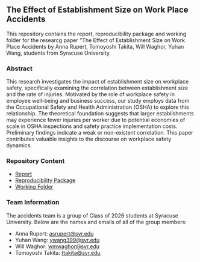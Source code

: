 ## The Effect of Establishment Size on Work Place Accidents
This repository contains the report, reproducibility package and working folder for the researcg paper "The Effect of Establishment Size on Work Place Accidents by Anna Rupert, Tomoyoshi Takita, Will Waghor, Yuhan Wang, students from Syracuse University. 

### Abstract
This research investigates the impact of establishment size on workplace safety, specifically examining the correlation between establishment size and the rate of injuries. Motivated by the role of workplace safety in employee well-being and business success, our study employs data from the Occupational Safety and Health Administration (OSHA) to explore this relationship. The theoretical foundation suggests that larger establishments may experience fewer injuries per worker due to potential economies of scale in OSHA inspections and safety practice implementation costs. Preliminary findings indicate a weak or non-existent correlation. This paper contributes valuable insights to the discourse on workplace safety dynamics.
### Repository Content
 - [Report](https://github.com/ecn310/course-project-accidentsteam/tree/main/Report)
 - [Reproducibility Package](https://github.com/ecn310/course-project-accidentsteam/tree/main/Reproducibility%20Package)
 - [Working Folder](https://github.com/ecn310/course-project-accidentsteam/tree/main/Working%20Folder)

### Team Information

The accidents team is a group of Class of 2026 students at Syracuse University. Below are the names and emails of all of the group members:

 - Anna Rupert: asrupert@syr.edu
 - Yuhan Wang: ywang399@syr.edu
 - Will Waghor: wmwaghor@syr.edu
 - Tomoyoshi Takita: ttakita@syr.edu
